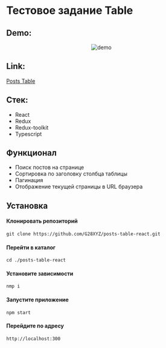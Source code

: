 # Тестовое задание Table

## Demo:

<p align="center">
    <img src="https://github.com/G28XYZ/G28XYZ/blob/main/images/demo-table.gif" alt='demo'/>
</p>

## Link:

<a href='https://posts-table-react.herokuapp.com/'>Posts Table</a>

## Стек:

<ul>
  <li>React</li>
  <li>Redux</li>
  <li>Redux-toolkit</li>
  <li>Typescript</li>
</ul>

## Функционал

<ul>
  <li>Поиск постов на странице</li>
  <li>Сортировка по заголовку столбца таблицы</li>
  <li>Пагинация</li>
  <li>Отображение текущей страницы в URL браузера</li>
</ul>

## Установка

#### Клонировать репозиторий

`git clone https://github.com/G28XYZ/posts-table-react.git`

#### Перейти в каталог

`cd ./posts-table-react`

#### Установите зависимости

`nmp i`

#### Запустите приложение

`npm start`

#### Перейдите по адресу

`http://localhost:300`
